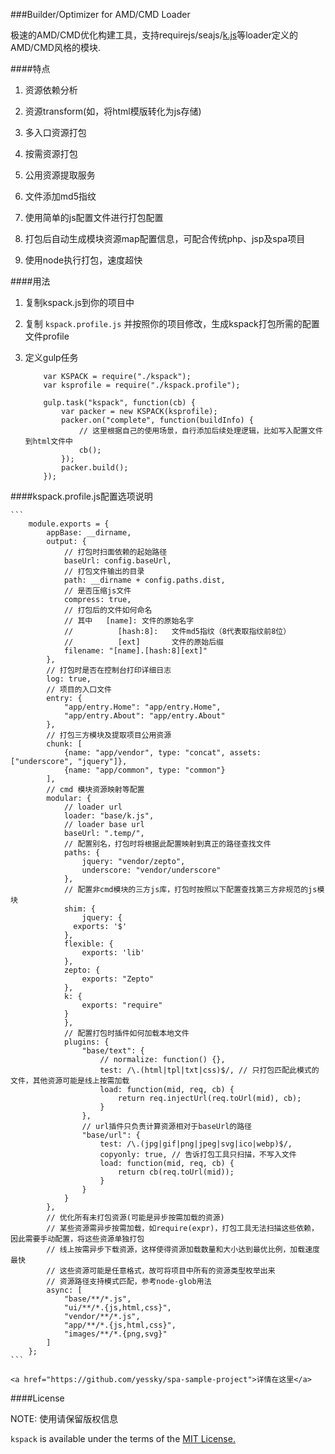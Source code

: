 ###Builder/Optimizer for AMD/CMD Loader

极速的AMD/CMD优化构建工具，支持requirejs/seajs/<a href="https://github.com/yessky/loader">k.js</a>等loader定义的AMD/CMD风格的模块.

####特点

1. 资源依赖分析

2. 资源transform(如，将html模版转化为js存储)

3. 多入口资源打包

4. 按需资源打包

5. 公用资源提取服务

6. 文件添加md5指纹

7. 使用简单的js配置文件进行打包配置

8. 打包后自动生成模块资源map配置信息，可配合传统php、jsp及spa项目

9. 使用node执行打包，速度超快

####用法

1. 复制kspack.js到你的项目中

2. 复制 `kspack.profile.js` 并按照你的项目修改，生成kspack打包所需的配置文件profile

3. 定义gulp任务

	```
		var KSPACK = require("./kspack");
		var ksprofile = require("./kspack.profile");

		gulp.task("kspack", function(cb) {
			var packer = new KSPACK(ksprofile);
			packer.on("complete", function(buildInfo) {
				// 这里根据自己的使用场景，自行添加后续处理逻辑，比如写入配置文件到html文件中
				cb();
			});
			packer.build();
		});
	```

####kspack.profile.js配置选项说明

	```
		module.exports = {
			appBase: __dirname,
			output: {
				// 打包时扫面依赖的起始路径
				baseUrl: config.baseUrl,
				// 打包文件输出的目录
				path: __dirname + config.paths.dist,
				// 是否压缩js文件
				compress: true,
				// 打包后的文件如何命名
				// 其中 	[name]: 文件的原始名字
				// 			[hash:8]:	文件md5指纹（8代表取指纹前8位）
				//			[ext]		文件的原始后缀
				filename: "[name].[hash:8][ext]"
			},
			// 打包时是否在控制台打印详细日志
			log: true,
			// 项目的入口文件
			entry: {
				"app/entry.Home": "app/entry.Home",
				"app/entry.About": "app/entry.About"
			},
			// 打包三方模块及提取项目公用资源
			chunk: [
				{name: "app/vendor", type: "concat", assets: ["underscore", "jquery"]},
				{name: "app/common", type: "common"}
			],
			// cmd 模块资源映射等配置
			modular: {
				// loader url
				loader: "base/k.js",
				// loader base url
				baseUrl: ".temp/",
				// 配置别名，打包时将根据此配置映射到真正的路径查找文件
				paths: {
					jquery: "vendor/zepto",
					underscore: "vendor/underscore"
				},
				// 配置非cmd模块的三方js库，打包时按照以下配置查找第三方非规范的js模块
				shim: {
					jquery: {
			      exports: '$'
			    },
			    flexible: {
			    	exports: 'lib'
			    },
			    zepto: {
			    	exports: "Zepto"
			    },
			    k: {
			    	exports: "require"
			    }
				},
				// 配置打包时插件如何加载本地文件
				plugins: {
					"base/text": {
						// normalize: function() {},
						test: /\.(html|tpl|txt|css)$/, // 只打包匹配此模式的文件，其他资源可能是线上按需加载
						load: function(mid, req, cb) {
							return req.injectUrl(req.toUrl(mid), cb);
						}
					},
					// url插件只负责计算资源相对于baseUrl的路径
					"base/url": {
						test: /\.(jpg|gif|png|jpeg|svg|ico|webp)$/,
						copyonly: true, // 告诉打包工具只扫描，不写入文件
						load: function(mid, req, cb) {
							return cb(req.toUrl(mid));
						}
					}
				}
			},
			// 优化所有未打包资源(可能是异步按需加载的资源)
			// 某些资源需异步按需加载，如require(expr)，打包工具无法扫描这些依赖，因此需要手动配置，将这些资源单独打包
			// 线上按需异步下载资源，这样使得资源加载数量和大小达到最优比例，加载速度最快
			// 这些资源可能是任意格式，故可将项目中所有的资源类型枚举出来
			// 资源路径支持模式匹配，参考node-glob用法
			async: [
				"base/**/*.js",
				"ui/**/*.{js,html,css}",
				"vendor/**/*.js",
				"app/**/*.{js,html,css}",
				"images/**/*.{png,svg}"
			]
		};
	```

	<a href="https://github.com/yessky/spa-sample-project">详情在这里</a>


####License

NOTE: 使用请保留版权信息

`kspack` is available under the terms of the <a href="https://github.com/yessky/kspack/blob/master/LICENSE.md">MIT License.</a>
